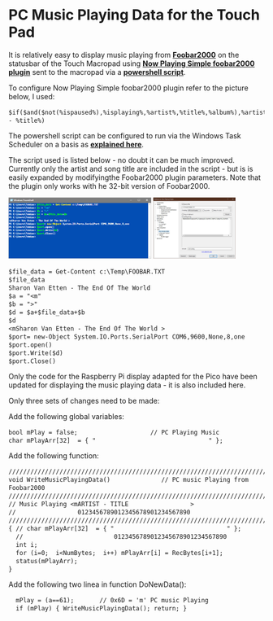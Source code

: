 # PC Music Playing Data for the Touch Pad

It is relatively easy to display music playing from [**Foobar2000**](https://www.foobar2000.org/) on the statusbar of the Touch Macropad using [**Now Playing Simple foobar2000 plugin**](https://web.archive.org/web/20200201202714/https://skipyrich.com/wiki/Foobar2000:Now_Playing_Simple) sent to the macropad via a [**powershell script**](https://github.com/UserVanDyk/Pico-MCU-from-Raspberry-Pi/tree/main//MacropadFoobarPlaying/PowerShellSession.txt).

To configure Now Playing Simple foobar2000 plugin refer to the picture below, I used:
``` 
$if($and($not(%ispaused%),%isplaying%,%artist%,%title%,%album%),%artist% - %title%)
``` 

The powershell script can be configured to run via the Windows Task Scheduler on a basis as [**explained here**](https://www.partitionwizard.com/partitionmanager/automate-powershell-scripts.html). 

The script used is listed below - no doubt it can be much improved. Currently only the artist and song title are included in the script - but is is easily expanded by modifyingthe Foobar2000 plugin parameters. Note that the plugin only works with he 32-bit version of Foobar2000.

<p align="left">
<img src="images/PowerShellSession.jpg" height="120" /> 
<img src="images/Foobar2000.jpg" height="120" />
</p>

```
$file_data = Get-Content c:\Temp\FOOBAR.TXT
$file_data
Sharon Van Etten - The End Of The World
$a = "<m"
$b = ">"
$d = $a+$file_data+$b
$d
<mSharon Van Etten - The End Of The World >
$port= new-Object System.IO.Ports.SerialPort COM6,9600,None,8,one
$port.open()
$port.Write($d)
$port.Close()
``` 

Only the code for the Raspberry Pi display adapted for the Pico have been updated for displaying the music playing data - it is also included here.

Only three sets of changes need to be made:

Add the following global variables:
``` 
bool mPlay = false;                    // PC Playing Music
char mPlayArr[32]  = { "                               " };  
``` 

Add the following function:
``` 
/////////////////////////////////////////////////////////////////////////////
void WriteMusicPlayingData()              // PC music Playing from Foobar2000
/////////////////////////////////////////////////////////////////////////////
// Music Playing <mARTIST - TITLE                 >
//                 0123456789012345678901234567890
///////////////////////////////////////////////////////////////////////////// 
{ // char mPlayArr[32]  = { "                               " }; 
  //                         0123456789012345678901234567890
  int i;                 
  for (i=0;  i<NumBytes;  i++) mPlayArr[i] = RecBytes[i+1];                   
  status(mPlayArr);  
}
``` 

Add the following two linea in function DoNewData():
``` 
  mPlay = (a==61);       // 0x6D = 'm' PC music Playing
  if (mPlay) { WriteMusicPlayingData(); return; }
``` 

